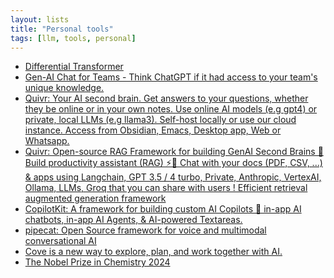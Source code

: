 ```yaml
---
layout: lists
title: "Personal tools"
tags: [llm, tools, personal]
---
```


- [Differential Transformer](https://arxiv.org/abs/2410.05258)
- [Gen-AI Chat for Teams - Think ChatGPT if it had access to your team's unique knowledge.](https://github.com/danswer-ai/danswer)
- [Quivr: Your AI second brain. Get answers to your questions, whether they be online or in your own notes. Use online AI models (e.g gpt4) or private, local LLMs (e.g llama3). Self-host locally or use our cloud instance. Access from Obsidian, Emacs, Desktop app, Web or Whatsapp. ](https://github.com/khoj-ai/khoj)
- [Quivr: Open-source RAG Framework for building GenAI Second Brains 🧠 Build productivity assistant (RAG) ⚡️🤖 Chat with your docs (PDF, CSV, ...) & apps using Langchain, GPT 3.5 / 4 turbo, Private, Anthropic, VertexAI, Ollama, LLMs, Groq that you can share with users ! Efficient retrieval augmented generation framework ](https://github.com/QuivrHQ/quivr)
- [CopilotKit:  A framework for building custom AI Copilots 🤖 in-app AI chatbots, in-app AI Agents, & AI-powered Textareas. ](https://github.com/CopilotKit/CopilotKit)
- [pipecat: Open Source framework for voice and multimodal conversational AI](https://github.com/pipecat-ai/pipecat)
- [Cove is a new way to explore, plan, and work together with AI.](https://cove.ai/)
- [The Nobel Prize in Chemistry 2024](https://www.nobelprize.org/uploads/2024/10/press-chemistryprize2024.pdf)
